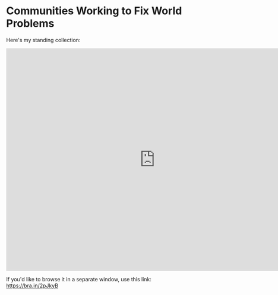 # Communities Working to Fix World Problems

Here's my standing collection: 

<iframe width="800" height="600" src="https://app.thebrain.com/brain/3d80058c-14d8-5361-0b61-a061f89baf87/005d0be6-517f-4008-b3c1-a7a0645e3376" frameborder="0"></iframe>

If you'd like to browse it in a separate window, use this link: https://bra.in/2pJkyB 